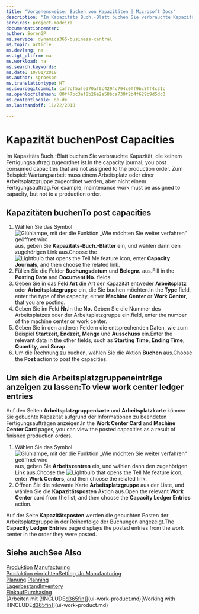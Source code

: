 ```yaml
---
title: "Vorgehensweise: Buchen von Kapazitäten | Microsoft Docs"
description: "Im Kapazitäts Buch.-Blatt buchen Sie verbrauchte Kapazität, die keinem Fertigungsauftrag zugeordnet ist. Zum Beispiel: Wartungsarbeit muss einem Arbeitsplatz oder einer Arbeitsplatzgruppe zugeordnet werden, aber nicht einem Fertigungsauftrag."
services: project-madeira
documentationcenter: 
author: SorenGP
ms.service: dynamics365-business-central
ms.topic: article
ms.devlang: na
ms.tgt_pltfrm: na
ms.workload: na
ms.search.keywords: 
ms.date: 10/01/2018
ms.author: sgroespe
ms.translationtype: HT
ms.sourcegitcommit: caf7cf5afe370af0c4294c794c0ff9bc8ff4c31c
ms.openlocfilehash: 80f47bc3af8b26e2a58bca739f2b4f629b9d5dc0
ms.contentlocale: de-de
ms.lasthandoff: 11/22/2018

---
```

# <a name="post-capacities"></a><span data-ttu-id="d7d46-104">Kapazität buchen</span><span class="sxs-lookup"><span data-stu-id="d7d46-104">Post Capacities</span></span>
<span data-ttu-id="d7d46-105">Im Kapazitäts Buch.-Blatt buchen Sie verbrauchte Kapazität, die keinem Fertigungsauftrag zugeordnet ist.</span><span class="sxs-lookup"><span data-stu-id="d7d46-105">In the capacity journal, you post consumed capacities that are not assigned to the production order.</span></span> <span data-ttu-id="d7d46-106">Zum Beispiel: Wartungsarbeit muss einem Arbeitsplatz oder einer Arbeitsplatzgruppe zugeordnet werden, aber nicht einem Fertigungsauftrag.</span><span class="sxs-lookup"><span data-stu-id="d7d46-106">For example, maintenance work must be assigned to capacity, but not to a production order.</span></span>  

## <a name="to-post-capacities"></a><span data-ttu-id="d7d46-107">Kapazitäten buchen</span><span class="sxs-lookup"><span data-stu-id="d7d46-107">To post capacities</span></span>  
1.  <span data-ttu-id="d7d46-108">Wählen Sie das Symbol ![Glühlampe, mit der die Funktion „Wie möchten Sie weiter verfahren“ geöffnet wird](media/ui-search/search_small.png "Wie möchten Sie weiter verfahren?") aus, geben Sie **Kapazitäts-Buch.-Blätter** ein, und wählen dann den zugehörigen Link aus.</span><span class="sxs-lookup"><span data-stu-id="d7d46-108">Choose the ![Lightbulb that opens the Tell Me feature](media/ui-search/search_small.png "Tell me what you want to do") icon, enter **Capacity Journals**, and then choose the related link.</span></span>  
2.  <span data-ttu-id="d7d46-109">Füllen Sie die Felder **Buchungsdatum** und **Belegnr.** aus.</span><span class="sxs-lookup"><span data-stu-id="d7d46-109">Fill in the **Posting Date** and **Document No.** fields.</span></span>  
3.  <span data-ttu-id="d7d46-110">Geben Sie in das Feld **Art** die Art der Kapazität entweder **Arbeitsplatz** oder **Arbeitsplatzgruppe** ein, die Sie buchen möchten.</span><span class="sxs-lookup"><span data-stu-id="d7d46-110">In the **Type** field, enter the type of the capacity, either **Machine Center** or **Work Center**, that you are posting.</span></span>  
4.  <span data-ttu-id="d7d46-111">Geben Sie im Feld **Nr.**</span><span class="sxs-lookup"><span data-stu-id="d7d46-111">In the **No.**</span></span> <span data-ttu-id="d7d46-112">Geben Sie die Nummer des Arbeitsplatzes oder der Arbeitsplatzgruppe ein.</span><span class="sxs-lookup"><span data-stu-id="d7d46-112">field, enter the number of the machine center or work center.</span></span>  
5.  <span data-ttu-id="d7d46-113">Geben Sie in den anderen Feldern die entsprechenden Daten, wie zum Beispiel **Startzeit**, **Endzeit**, **Menge** und **Ausschuss** ein.</span><span class="sxs-lookup"><span data-stu-id="d7d46-113">Enter the relevant data in the other fields, such as **Starting Time**, **Ending Time**, **Quantity**, and **Scrap**.</span></span>  
6.  <span data-ttu-id="d7d46-114">Um die Rechnung zu buchen, wählen Sie die Aktion **Buchen** aus.</span><span class="sxs-lookup"><span data-stu-id="d7d46-114">Choose the **Post** action to post the capacities.</span></span>  

## <a name="to-view-work-center-ledger-entries"></a><span data-ttu-id="d7d46-115">Um sich die Arbeitsplatzgruppeneinträge anzeigen zu lassen:</span><span class="sxs-lookup"><span data-stu-id="d7d46-115">To view work center ledger entries</span></span>  
<span data-ttu-id="d7d46-116">Auf den Seiten **Arbeitsplatzgruppenkarte** und **Arbeitsplatzkarte** können Sie gebuchte Kapazität aufgrund der Informationen zu beendeten Fertigungsaufträgen anzeigen.</span><span class="sxs-lookup"><span data-stu-id="d7d46-116">In the **Work Center Card** and **Machine Center Card** pages, you can view the posted capacities as a result of finished production orders.</span></span>    
1.  <span data-ttu-id="d7d46-117">Wählen Sie das Symbol ![Glühlampe, mit der die Funktion „Wie möchten Sie weiter verfahren“ geöffnet wird](media/ui-search/search_small.png "Wie möchten Sie weiter verfahren?") aus, geben Sie **Arbeitszentren** ein, und wählen dann den zugehörigen Link aus.</span><span class="sxs-lookup"><span data-stu-id="d7d46-117">Choose the ![Lightbulb that opens the Tell Me feature](media/ui-search/search_small.png "Tell me what you want to do") icon, enter **Work Centers**, and then choose the related link.</span></span>  
2.  <span data-ttu-id="d7d46-118">Öffnen Sie die relevante Karte **Arbeitsplatzgruppe** aus der Liste, und wählen Sie die **Kapazitätsposten** Aktion aus.</span><span class="sxs-lookup"><span data-stu-id="d7d46-118">Open the relevant **Work Center** card from the list, and then choose the **Capacity Ledger Entries** action.</span></span>  

<span data-ttu-id="d7d46-119">Auf der Seite **Kapazitätsposten** werden die gebuchten Posten der Arbeitsplatzgruppe in der Reihenfolge der Buchungen angezeigt.</span><span class="sxs-lookup"><span data-stu-id="d7d46-119">The **Capacity Ledger Entries** page displays the posted entries from the work center in the order they were posted.</span></span>   

## <a name="see-also"></a><span data-ttu-id="d7d46-120">Siehe auch</span><span class="sxs-lookup"><span data-stu-id="d7d46-120">See Also</span></span>  
<span data-ttu-id="d7d46-121">[Produktion](production-manage-manufacturing.md)  </span><span class="sxs-lookup"><span data-stu-id="d7d46-121">[Manufacturing](production-manage-manufacturing.md)  </span></span>  
[<span data-ttu-id="d7d46-122">Produktion einrichten</span><span class="sxs-lookup"><span data-stu-id="d7d46-122">Setting Up Manufacturing</span></span>](production-configure-production-processes.md)  
<span data-ttu-id="d7d46-123">[Planung](production-planning.md)    </span><span class="sxs-lookup"><span data-stu-id="d7d46-123">[Planning](production-planning.md)    </span></span>  
[<span data-ttu-id="d7d46-124">Lagerbestand</span><span class="sxs-lookup"><span data-stu-id="d7d46-124">Inventory</span></span>](inventory-manage-inventory.md)  
[<span data-ttu-id="d7d46-125">Einkauf</span><span class="sxs-lookup"><span data-stu-id="d7d46-125">Purchasing</span></span>](purchasing-manage-purchasing.md)  
<span data-ttu-id="d7d46-126">[Arbeiten mit [!INCLUDE[d365fin](includes/d365fin_md.md)]](ui-work-product.md)</span><span class="sxs-lookup"><span data-stu-id="d7d46-126">[Working with [!INCLUDE[d365fin](includes/d365fin_md.md)]](ui-work-product.md)</span></span>

